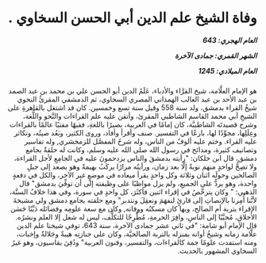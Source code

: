 <h1 dir="rtl">وفاة الشيخ علم الدين أبي الحسن السخاوي .</h1>

<h5 dir="rtl">العام الهجري:  643

الشهر القمري: جمادى الآخرة

العام الميلادي: 1245</h5>

<p dir="rtl">هو الإمام العلَّامة، شيخ القرَّاء والأدباء، عَلَمُ الدين أبو الحسن علي بن محمد بن عبد الصمد بن عبد الأحد بن عبد الغالب الهمذاني المصري السخاوي، ثم الدمشقي المقرئُ النحوي شيخُ القراء بدمشق، ولد سنة 558 وقيل سنة تسع وخمسين. كان قد اشتغل بالقاهرةِ على الشيخِ أبي محمد القاسم الشاطبي المقرئ، وأتقن عليه علم القراءات والنَّحو واللُّغة، وشرح قصيدتَه الشاطبيَّة، كان إمامًا في العربية، بصيرًا باللغةِ، فقيهًا مفتيًا عالمًا بالقراءات وعِلَلِها، مجوِّدًا لها، بارعًا في التفسير. صنف وأقرأ وأفاد، وروى الكثير، وبَعُد صيتُه، وتكاثر عليه القراء. وختم عليه ألوفٌ من الناس، وله شرحُ المفصَّل للزمخشري, وله تفاسير وتصانيف كثيرة، ومدائح في رسول الله صلى الله عليه وسلم، وكانت له حلقةٌ بجامع دمشق، قال ابن خلكان: "رأيته بدمشقَ والناس يزدحمونَ عليه في الجامِعِ لأجل القراءة، ولا تصِحُّ لواحدٍ منهم نوبةٌ إلَّا بعد زمان، ورأيتُه مرارًا يركَبُ بهيمةً وهو يصعد إلى جبلِ الصالحين وحولَه اثنان وثلاثة وكل واحدٍ يقرأ ميعاده في موضعٍ غير الآخر، والكل في دفعةٍ واحدة، وهو يردُّ على الجميعِ، ولم يزل مواظبًا على وظيفته إلى أن توفِّيَ بدمشق" قال الذهبي: " وكان يترخَّصُ في إقراء اثنين فأكثَرَ، كل واحدٍ في سورة، وفي هذا خلافُ السنَّة، لأنَّنا أُمِرنا بالإنصاتِ إلى قارئٍ لنفهَمَ ونعقِلَ ونتدبر" ومع حلقته بجامع دمشق ولي مشيخةَ الإقراء بتربة أم الصالح، وبها كان مسكنُه ووفاته, وكان مع سعة علومِه وفضائله دَيِّنًا حَسَن الأخلاقِ، مُحبَّبًا إلى الناسِ، وافِرَ الحرمةِ، مُطَّرِحًا للتكلُّف، ليس له شغل إلا العلم ونشرُه. قال الإمام أبو شامة: "في ثاني عشر جمادى الآخرة، سنة 643، توفي شيخنا علم الدين علَّامة زمانه وشيخُ أوانه بمنزله بالتربة الصالحيَّة، وكان على جنازتِه هيبةٌ وجَلالةٌ وإخبات، ومنه استفدت علومًا جمة كالقراءات، والتفسير، وفنون العربية" ودُفِنَ بقاسيون، وهو غيرُ السخاوي المشهور بالحديث.</p></br>
